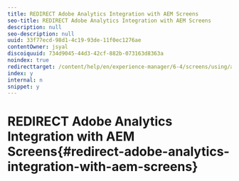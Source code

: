 ```yaml
---
title: REDIRECT Adobe Analytics Integration with AEM Screens
seo-title: REDIRECT Adobe Analytics Integration with AEM Screens
description: null
seo-description: null
uuid: 33f77ecd-98d1-4c19-93de-11f0ec1276ae
contentOwner: jsyal
discoiquuid: 734d9045-44d3-42cf-882b-073163d8363a
noindex: true
redirecttarget: /content/help/en/experience-manager/6-4/screens/using/adobe-analytics-integration-aem-screens
index: y
internal: n
snippet: y
---
```


# REDIRECT Adobe Analytics Integration with AEM Screens{#redirect-adobe-analytics-integration-with-aem-screens}

